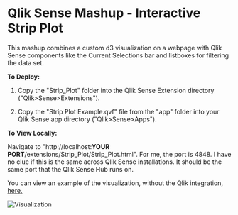 Qlik Sense Mashup - Interactive Strip Plot
================================================================================
This mashup combines a custom d3 visualization on a webpage with Qlik Sense components like the Current Selections bar and listboxes for filtering the data set.

**To Deploy:**

1) Copy the "Strip_Plot" folder into the Qlik Sense Extension directory ("Qlik>Sense>Extensions").

2) Copy the "Strip Plot Example.qvf" file from the "app" folder into your Qlik Sense app directory ("Qlik>Sense>Apps").


**To View Locally:**

Navigate to "http://localhost:**YOUR PORT**/extensions/Strip_Plot/Strip_Plot.html". For me, the port is 4848. I have no clue if this is the same across Qlik Sense installations. It should be the same port that the Qlik Sense Hub runs on.

You can view an example of the visualization, without the Qlik integration, [here.](http://blog.axc.net/examples/Strip_Plot/Strip_Plot.html)

![Visualization](http://blog.axc.net/examples/Strip_Plot/Solution.png)